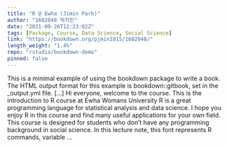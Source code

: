 ```yaml
---
title: "R @ Ewha (Jimin Park)"
author: "1602048 박지민"
date: "2021-09-26T12:23:02Z"
tags: [Package, Course, Data Science, Social Science]
link: "https://bookdown.org/pjmin1015/1602048/"
length_weight: "1.4%"
repo: "rstudio/bookdown-demo"
pinned: false
---
```


This is a minimal example of using the bookdown package to write a book. The HTML output format for this example is bookdown::gitbook, set in the _output.yml file. [...] Hi everyone, welcome to the course. This is the introduction to R course at Ewha Womans University R is a great programming language for statistical analysis and data science. I hope you enjoy R in this course and find many useful applications for your own field. This course is designed for students who don’t have any programming background in social science. In this lecture note, this font represents R commands, variable ...
